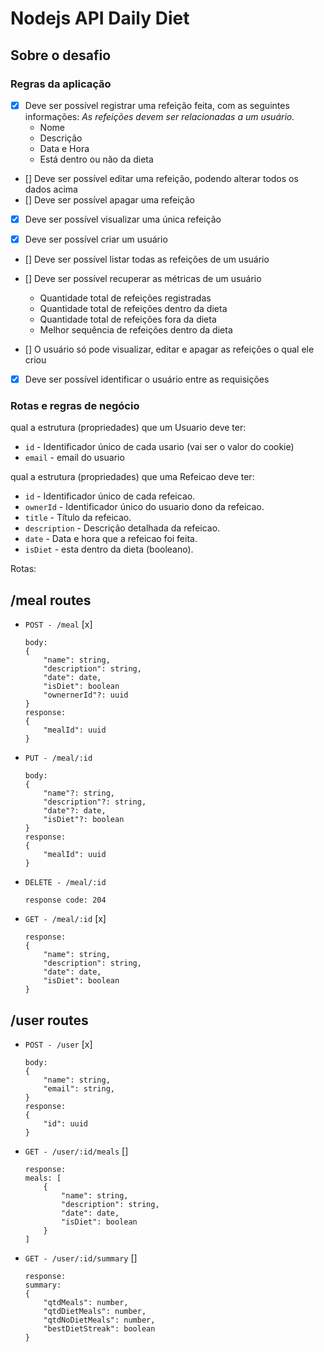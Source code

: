 # Nodejs API Daily Diet

## Sobre o desafio

### Regras da aplicação

- [x] Deve ser possível registrar uma refeição feita, com as seguintes informações:
    *As refeições devem ser relacionadas a um usuário.*
    - Nome
    - Descrição
    - Data e Hora
    - Está dentro ou não da dieta
- [] Deve ser possível editar uma refeição, podendo alterar todos os dados acima
- [] Deve ser possível apagar uma refeição
- [x] Deve ser possível visualizar uma única refeição

- [x] Deve ser possível criar um usuário
- [] Deve ser possível listar todas as refeições de um usuário
- [] Deve ser possível recuperar as métricas de um usuário
    - Quantidade total de refeições registradas
    - Quantidade total de refeições dentro da dieta
    - Quantidade total de refeições fora da dieta
    - Melhor sequência de refeições dentro da dieta

- [] O usuário só pode visualizar, editar e apagar as refeições o qual ele criou
- [x] Deve ser possível identificar o usuário entre as requisições

### Rotas e regras de negócio

qual a estrutura (propriedades) que um Usuario deve ter:
- `id` - Identificador único de cada usario (vai ser o valor do cookie)
- `email` - email do usuario

qual a estrutura (propriedades) que uma Refeicao deve ter:
- `id` - Identificador único de cada refeicao.
- `ownerId` - Identificador único do usuario dono da refeicao.
- `title` - Título da refeicao.
- `description` - Descrição detalhada da refeicao.
- `date` - Data e hora que a refeicao foi feita.
- `isDiet` - esta dentro da dieta (booleano).

Rotas:

## /meal routes


- `POST - /meal` [x]
    ```
    body: 
    {
        "name": string,
        "description": string,
        "date": date,
        "isDiet": boolean
        "ownernerId"?: uuid
    }
    response: 
    {
        "mealId": uuid 
    }
    ```
    
- `PUT - /meal/:id`
    ```
    body: 
    {
        "name"?: string,
        "description"?: string,
        "date"?: date,
        "isDiet"?: boolean
    }
    response: 
    {
        "mealId": uuid 
    }
    ```

- `DELETE - /meal/:id`
    ```
    response code: 204

    ```

- `GET - /meal/:id` [x]
    ```
    response: 
    {
        "name": string,
        "description": string,
        "date": date,
        "isDiet": boolean
    }
    ```

## /user routes

- `POST - /user` [x]
    ```
    body: 
    {
        "name": string,
        "email": string,
    }
    response: 
    {
        "id": uuid 
    }
    ```
 
- `GET - /user/:id/meals` []
    ```
    response: 
    meals: [
        {
            "name": string,
            "description": string,
            "date": date,
            "isDiet": boolean
        }
    ]
    ```

- `GET - /user/:id/summary` []
    ```
    response: 
    summary: 
    {
        "qtdMeals": number,
        "qtdDietMeals": number,
        "qtdNoDietMeals": number,
        "bestDietStreak": boolean
    }
    ```
